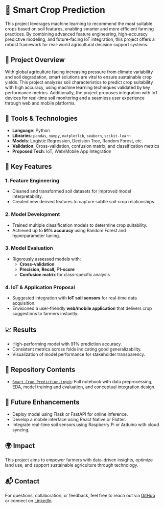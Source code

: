 # 🌾 Smart Crop Prediction

This project leverages machine learning to recommend the most suitable crops based on soil features, enabling smarter and more efficient farming practices. By combining advanced feature engineering, high-accuracy predictive modeling, and future-facing IoT integration, this project offers a robust framework for real-world agricultural decision support systems.

## 📌 Project Overview

With global agriculture facing increasing pressure from climate variability and soil degradation, smart solutions are vital to ensure sustainable crop yields. This project analyzes soil characteristics to predict crop suitability with high accuracy, using machine learning techniques validated by key performance metrics. Additionally, the project proposes integration with IoT devices for real-time soil monitoring and a seamless user experience through web and mobile platforms.

## 🔧 Tools & Technologies

- **Language**: Python  
- **Libraries**: `pandas`, `numpy`, `matplotlib`, `seaborn`, `scikit-learn`  
- **Models**: Logistic Regression, Decision Tree, Random Forest, etc.  
- **Validation**: Cross-validation, confusion matrix, and classification metrics  
- **Proposed Tech**: IoT, Web/Mobile App Integration

## 🧠 Key Features

### 1. Feature Engineering
- Cleaned and transformed soil datasets for improved model interpretability.
- Created new derived features to capture subtle soil-crop relationships.

### 2. Model Development
- Trained multiple classification models to determine crop suitability.
- Achieved up to **91% accuracy** using Random Forest and hyperparameter tuning.

### 3. Model Evaluation
- Rigorously assessed models with:
  - **Cross-validation**
  - **Precision, Recall, F1-score**
  - **Confusion matrix** for class-specific analysis

### 4. IoT & Application Proposal
- Suggested integration with **IoT soil sensors** for real-time data acquisition.
- Envisioned a user-friendly **web/mobile application** that delivers crop suggestions to farmers instantly.

## 📈 Results

- High-performing model with 91% prediction accuracy.
- Consistent metrics across folds indicating good generalizability.
- Visualization of model performance for stakeholder transparency.

## 📁 Repository Contents

- [`Smart_Crop_Prediction.ipynb`](https://github.com/safsyntax/smart_crop_prediction/blob/f5b31ed6ebfbe2225c4f737373d3a22108494b90/Smart_Crop_Prediction.ipynb): Full notebook with data preprocessing, EDA, model training and evaluation, and conceptual integration design.

## 🚀 Future Enhancements

- Deploy model using Flask or FastAPI for online inference.
- Develop a mobile interface using React Native or Flutter.
- Integrate real-time soil sensors using Raspberry Pi or Arduino with cloud syncing.

## 🌍 Impact

This project aims to empower farmers with data-driven insights, optimize land use, and support sustainable agriculture through technology.

## 📬 Contact

For questions, collaboration, or feedback, feel free to reach out via [GitHub](https://github.com/safsyntax) or connect on [LinkedIn](https://www.linkedin.com/in/safiya-joseph-39248b51).
